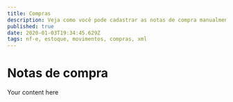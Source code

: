 ```yaml
---
title: Compras
description: Veja como você pode cadastrar as notas de compra manualmente e por meio da importação do XML
published: true
date: 2020-01-03T19:34:45.629Z
tags: nf-e, estoque, movimentos, compras, xml
---
```


# Notas de compra

Your content here
